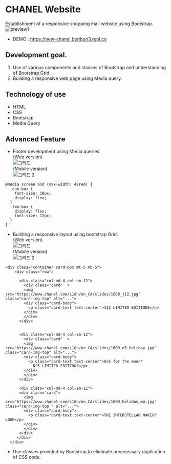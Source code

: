 # CHANEL Website
Establishment of a responsive shopping mall website using Bootstrap.
![preview1](https://user-images.githubusercontent.com/87357349/142412421-a22fa89a-54fb-4f39-a69f-40f0f7591de1.jpg)
* DEMO : https://new-chanel.boribori3.repl.co
## Development goal.
1. Use of various components and classes of Bootstrap and understanding of Bootstrap Grid.
2. Building a responsive web page using Media query.
## Technology of use
* HTML
* CSS
* Bootstrap
* Media Query
## Advanced Feature
* Footer development using Media queries.   
(Web version)    
![그리드](https://user-images.githubusercontent.com/87357349/142878827-f84e29cf-8d23-495a-81d2-0e5ee490db16.JPG)    
(Mobile version)   
![그리드 2](https://user-images.githubusercontent.com/87357349/142878850-85f0b57b-9b6d-43b0-a279-335123ffec11.JPG)    

```
@media screen and (max-width: 48rem) {
  .one-box {
    font-size: 10px;
    display: flex;
  }
  .two-box {
    display: flex;
    font-size: 12px;
  }
}

```


   
* Building a responsive layout using bootstrap Grid.   
(Web version)    
![그리드](https://user-images.githubusercontent.com/87357349/142878827-f84e29cf-8d23-495a-81d2-0e5ee490db16.JPG)    
(Mobile version)   
![그리드 2](https://user-images.githubusercontent.com/87357349/142878850-85f0b57b-9b6d-43b0-a279-335123ffec11.JPG)    

```
<div class="container card-box mt-5 mb-5">
    <div class="row">

      <div class="col-md-4 col-sm-12">
        <div class="card"  >
        <img src="https://www.chanel.com/i18n/en_CA/slides/1600_j12.jpg" class="card-img-top" alt="...">
        <div class="card-body">
          <p class="card-text text-center">J12 LIMITED EDITIONS</p>
        </div>
        </div>
      </div>


      <div class="col-md-4 col-sm-12">
        <div class="card"  >
        <img src="https://www.chanel.com/i18n/en_CA/slides/1600_n5_holiday.jpg" class="card-img-top" alt="...">
        <div class="card-body">
          <p class="card-text text-center">Ask for the moon*
            N°5 LIMITED EDITIONS</p>
        </div>
        </div>
      </div>

      <div class="col-md-4 col-sm-12">
      <div class="card">
        <img src="https://www.chanel.com/i18n/en_CA/slides/1600_holiday_mu.jpg"  class="card-img-top " alt="...">
        <div class="card-body">
          <p class="card-text text-center">THE INTERSTELLAR MAKEUP LOOK</p>
        </div>
        </div>
      </div>
     </div>
  </div>
  ```
 * Use classes provided by Bootstrap to eliminate unnecessary duplication of CSS code.   
 
 
